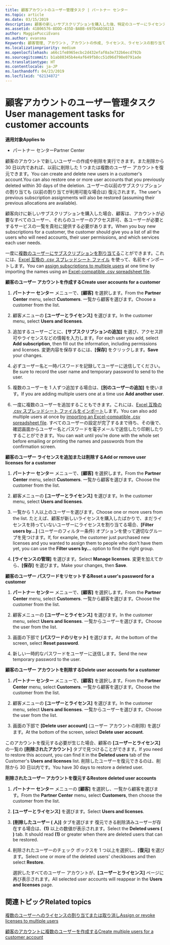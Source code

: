 ```yaml
---
title: 顧客アカウントのユーザー管理タスク | パートナー センター
ms.topic: article
ms.date: 03/15/2019
description: 顧客の新しいサブスクリプションを購入した後、特定のユーザーにライセンスを割り当てることができます。
ms.assetid: 41B06576-8DDD-435D-BABB-697D4AD30213
author: MaggiePucciEvans
ms.author: evansma
Keywords: 顧客管理, アカウント, アカウントの作成, ライセンス、ライセンスの割り当て, ユーザー管理, パスワード, パスワードのリセット, パスワードの変更
ms.localizationpriority: medium
ms.openlocfilehash: a66c1fe8965ecbc2d432efaf0a3e732b6ecd792b
ms.sourcegitcommit: b1ab80345b4e4af649fb8cc51d96d798e0791ade
ms.translationtype: HT
ms.contentlocale: ja-JP
ms.lasthandoff: 04/23/2019
ms.locfileid: "62134872"
---
```

# <a name="user-management-tasks-for-customer-accounts"></a><span data-ttu-id="cdaed-104">顧客アカウントのユーザー管理タスク</span><span class="sxs-lookup"><span data-stu-id="cdaed-104">User management tasks for customer accounts</span></span>

<span data-ttu-id="cdaed-105">**適用対象**</span><span class="sxs-lookup"><span data-stu-id="cdaed-105">**Applies to**</span></span>

-  <span data-ttu-id="cdaed-106">パートナー センター</span><span class="sxs-lookup"><span data-stu-id="cdaed-106">Partner Center</span></span>



<span data-ttu-id="cdaed-107">顧客のアカウントで新しいユーザーの作成や削除を実行できます。また削除から 30 日以内であれば、以前に削除した 1 つまたは複数のユーザー アカウントを復元できます。</span><span class="sxs-lookup"><span data-stu-id="cdaed-107">You can create and delete new users in a customer's account.You can also restore one or more user accounts that you previously deleted within 30 days of the deletion.</span></span> <span data-ttu-id="cdaed-108">ユーザーの以前のサブスクリプションの割り当ても (以前の割り当てが利用可能な場合は) 復元されます。</span><span class="sxs-lookup"><span data-stu-id="cdaed-108">The user's previous subscription assignments will also be restored (assuming their previous allocations are available).</span></span>

<span data-ttu-id="cdaed-109">顧客向けに新しいサブスクリプションを購入した場合、顧客は、アカウントが必要なすべてのユーザー、それらのユーザーのアクセス許可、各ユーザーが必要とするサービスの一覧を貴社に提供する必要があります。</span><span class="sxs-lookup"><span data-stu-id="cdaed-109">When you buy new subscriptions for a customer,  the customer should give you a list of all the users who will need accounts, their user permissions, and which services each user needs.</span></span>  

<span data-ttu-id="cdaed-110">一度に[複数のユーザーにサブスクリプションを割り当てる](bulk-license-provisioning-for-multiple-users.md)ことができます。これには、[Excel 互換の .csv スプレッドシート ファイル](adding-multiple-users-to-a-customer-account.md) を使って、名前をインポートします。</span><span class="sxs-lookup"><span data-stu-id="cdaed-110">You can [assign subscriptions to multiple users](bulk-license-provisioning-for-multiple-users.md) at one time by importing the names using an [Excel-compatible .csv spreadsheet file](adding-multiple-users-to-a-customer-account.md).</span></span>

<a href="" id="createuseraccounts"></a>
<span data-ttu-id="cdaed-111">**顧客のユーザー アカウントを作成する**</span><span class="sxs-lookup"><span data-stu-id="cdaed-111">**Create user accounts for a customer**</span></span>

1.  <span data-ttu-id="cdaed-112">**パートナー センター** メニューで、**[顧客]** を選択します。</span><span class="sxs-lookup"><span data-stu-id="cdaed-112">From the **Partner Center** menu, select **Customers**.</span></span> <span data-ttu-id="cdaed-113">一覧から顧客を選びます。</span><span class="sxs-lookup"><span data-stu-id="cdaed-113">Choose a customer from the list.</span></span>

2.  <span data-ttu-id="cdaed-114">顧客メニューの **[ユーザーとライセンス]** を選びます。</span><span class="sxs-lookup"><span data-stu-id="cdaed-114">In the customer menu, select **Users and licenses**.</span></span>

3.  <span data-ttu-id="cdaed-115">追加するユーザーごとに、**[サブスクリプションの追加]** を選び、アクセス許可やライセンスなどの情報を入力します。</span><span class="sxs-lookup"><span data-stu-id="cdaed-115">For each user you add, select **Add subscription**, then fill out the information, including permissions and licenses.</span></span> <span data-ttu-id="cdaed-116">変更内容を保存するには、**[保存]** をクリックします。</span><span class="sxs-lookup"><span data-stu-id="cdaed-116">**Save** your changes.</span></span>

4.  <span data-ttu-id="cdaed-117">必ずユーザー名と一時パスワードを記録してユーザーに送信してください。</span><span class="sxs-lookup"><span data-stu-id="cdaed-117">Be sure to record the user name and temporary password to send to the user.</span></span> 

5.  <span data-ttu-id="cdaed-118">複数のユーザーを 1 人ずつ追加する場合は、**[別のユーザーの追加]** を使います。</span><span class="sxs-lookup"><span data-stu-id="cdaed-118">If you are adding multiple users one at a time use **Add another user**.</span></span> 

6. <span data-ttu-id="cdaed-119">一度に複数のユーザーを追加することもできます。これには、[Excel 互換の .csv スプレッドシート ファイルをインポート](adding-multiple-users-to-a-customer-account.md)します。</span><span class="sxs-lookup"><span data-stu-id="cdaed-119">You can also add multiple users at once by [importing an Excel-compatible .csv spreadsheet file](adding-multiple-users-to-a-customer-account.md).</span></span> <span data-ttu-id="cdaed-120">すべてのユーザーの設定が完了するまで待ち、その後で、確認画面からユーザー名とパスワードを電子メールで送信したり印刷したりすることができます。</span><span class="sxs-lookup"><span data-stu-id="cdaed-120">You can wait until you're done with the whole set before emailing or printing the names and passwords from the confirmation screen.</span></span>

<a href="" id="userlicensing"></a>
<span data-ttu-id="cdaed-121">**顧客のユーザー ライセンスを追加または削除する**</span><span class="sxs-lookup"><span data-stu-id="cdaed-121">**Add or remove user licenses for a customer**</span></span>

1.  <span data-ttu-id="cdaed-122">**パートナー センター** メニューで、**[顧客]** を選択します。</span><span class="sxs-lookup"><span data-stu-id="cdaed-122">From the **Partner Center** menu, select **Customers**.</span></span> <span data-ttu-id="cdaed-123">一覧から顧客を選びます。</span><span class="sxs-lookup"><span data-stu-id="cdaed-123">Choose the customer from the list.</span></span>

2.  <span data-ttu-id="cdaed-124">顧客メニューの **[ユーザーとライセンス]** を選びます。</span><span class="sxs-lookup"><span data-stu-id="cdaed-124">In the customer menu, select **Users and licenses**.</span></span>

3.  <span data-ttu-id="cdaed-125">一覧から 1 人以上のユーザーを選びます。</span><span class="sxs-lookup"><span data-stu-id="cdaed-125">Choose one or more users from the list.</span></span> <span data-ttu-id="cdaed-126">たとえば、顧客が新しいライセンスを購入したばかりで、まだライセンスを持っていないユーザーにライセンスを割り当てる場合、**[Filter users by...]** (ユーザーのフィルター条件) オプションを使って適切なグループを見つけます。</span><span class="sxs-lookup"><span data-stu-id="cdaed-126">If, for example, the customer just purchased new licenses and you wanted to assign them to people who don't have them yet, you can use the **Filter users by...** option to find the right group.</span></span>

4.  <span data-ttu-id="cdaed-127">**[ライセンスの管理]** を選びます。</span><span class="sxs-lookup"><span data-stu-id="cdaed-127">Select **Manage licenses**.</span></span> <span data-ttu-id="cdaed-128">変更を加えてから、**[保存]** を選びます。</span><span class="sxs-lookup"><span data-stu-id="cdaed-128">Make your changes, then **Save**.</span></span>

<a href="" id="resetpassword"></a>
<span data-ttu-id="cdaed-129">**顧客のユーザー パスワードをリセットする**</span><span class="sxs-lookup"><span data-stu-id="cdaed-129">**Reset a user's password for a customer**</span></span>

1.  <span data-ttu-id="cdaed-130">**パートナー センター** メニューで、**[顧客]** を選択します。</span><span class="sxs-lookup"><span data-stu-id="cdaed-130">From the **Partner Center** menu, select **Customers**.</span></span> <span data-ttu-id="cdaed-131">一覧から顧客を選びます。</span><span class="sxs-lookup"><span data-stu-id="cdaed-131">Choose the customer from the list.</span></span>

2.  <span data-ttu-id="cdaed-132">顧客メニューの **[ユーザーとライセンス]** を選びます。</span><span class="sxs-lookup"><span data-stu-id="cdaed-132">In the customer menu, select **Users and licenses**.</span></span> <span data-ttu-id="cdaed-133">一覧からユーザーを選びます。</span><span class="sxs-lookup"><span data-stu-id="cdaed-133">Choose the user from the list.</span></span>

3.  <span data-ttu-id="cdaed-134">画面の下部で **[パスワードのリセット]** を選びます。</span><span class="sxs-lookup"><span data-stu-id="cdaed-134">At the bottom of the screen, select **Reset password**.</span></span> 

4.  <span data-ttu-id="cdaed-135">新しい一時的なパスワードをユーザーに送信します。</span><span class="sxs-lookup"><span data-stu-id="cdaed-135">Send the new temporary password to the user.</span></span>

<a href="" id="deleteuseraccounts"></a>
<span data-ttu-id="cdaed-136">**顧客のユーザー アカウントを削除する**</span><span class="sxs-lookup"><span data-stu-id="cdaed-136">**Delete user accounts for a customer**</span></span>

1.  <span data-ttu-id="cdaed-137">**パートナー センター** メニューで、**[顧客]** を選択します。</span><span class="sxs-lookup"><span data-stu-id="cdaed-137">From the **Partner Center** menu, select **Customers**.</span></span> <span data-ttu-id="cdaed-138">一覧から顧客を選びます。</span><span class="sxs-lookup"><span data-stu-id="cdaed-138">Choose the customer from the list.</span></span>

2.  <span data-ttu-id="cdaed-139">顧客メニューの **[ユーザーとライセンス]** を選びます。</span><span class="sxs-lookup"><span data-stu-id="cdaed-139">In the customer menu, select **Users and licenses**.</span></span> <span data-ttu-id="cdaed-140">一覧からユーザーを選びます。</span><span class="sxs-lookup"><span data-stu-id="cdaed-140">Choose the user from the list.</span></span>

3.  <span data-ttu-id="cdaed-141">画面の下部で **[Delete user account]** (ユーザー アカウントの削除) を選びます。</span><span class="sxs-lookup"><span data-stu-id="cdaed-141">At the bottom of the screen, select **Delete user account**.</span></span>

<span data-ttu-id="cdaed-142">このアカウントを復元する必要が生じた場合、顧客の **[ユーザーとライセンス]** の一覧の **[削除されたアカウント]** タブで見つけることができます。</span><span class="sxs-lookup"><span data-stu-id="cdaed-142">If you need to restore this account, you can find it in the **Deleted users** tab of the Customer's **Users and licenses** list.</span></span> <span data-ttu-id="cdaed-143">削除したユーザーを復元できるのは、削除から 30 日以内です。</span><span class="sxs-lookup"><span data-stu-id="cdaed-143">You have 30 days to restore a deleted user.</span></span>

<a href="" id="restoreuseraccounts"></a>
<span data-ttu-id="cdaed-144">**削除されたユーザー アカウントを復元する**</span><span class="sxs-lookup"><span data-stu-id="cdaed-144">**Restore deleted user accounts**</span></span>

1.  <span data-ttu-id="cdaed-145">**パートナー センター** メニューの **[顧客]** を選択し、一覧から顧客を選びます。</span><span class="sxs-lookup"><span data-stu-id="cdaed-145">From the **Partner Center** menu, select **Customers**, then choose the customer from the list.</span></span>

2.  <span data-ttu-id="cdaed-146">**[ユーザーとライセンス]** を選びます。</span><span class="sxs-lookup"><span data-stu-id="cdaed-146">Select **Users and licenses**.</span></span>

3.  <span data-ttu-id="cdaed-147">**[削除したユーザー ( 人)]** タブを選びます 復元できる削除済みユーザーが存在する場合は、**(1)** 以上の数値が表示されます。</span><span class="sxs-lookup"><span data-stu-id="cdaed-147">Select the **Deleted users ( )** tab. It should read **(1)** or greater when there are deleted users that can be restored.</span></span>

4.  <span data-ttu-id="cdaed-148">削除されたユーザーのチェック ボックスを 1 つ以上を選択し、**[復元]** を選びます。</span><span class="sxs-lookup"><span data-stu-id="cdaed-148">Select one or more of the deleted users' checkboxes and then select **Restore**.</span></span>

    <span data-ttu-id="cdaed-149">選択したすべてのユーザー アカウントが、**[ユーザーとライセンス]** ページに再び表示されます。</span><span class="sxs-lookup"><span data-stu-id="cdaed-149">All selected user accounts will reappear in the **Users and licenses** page.</span></span>

## <a name="related-topics"></a><span data-ttu-id="cdaed-150">関連トピック</span><span class="sxs-lookup"><span data-stu-id="cdaed-150">Related topics</span></span>


[<span data-ttu-id="cdaed-151">複数のユーザーへのライセンスの割り当てまたは取り消し</span><span class="sxs-lookup"><span data-stu-id="cdaed-151">Assign or revoke licenses to multiple users</span></span>](bulk-license-provisioning-for-multiple-users.md)

[<span data-ttu-id="cdaed-152">顧客のアカウントに複数のユーザーを作成する</span><span class="sxs-lookup"><span data-stu-id="cdaed-152">Create multiple users for a customer account</span></span>](adding-multiple-users-to-a-customer-account.md)

 

 




